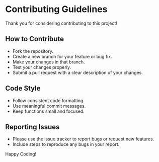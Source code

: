 # Contributing Guidelines

Thank you for considering contributing to this project!

## How to Contribute

- Fork the repository.
- Create a new branch for your feature or bug fix.
- Make your changes in that branch.
- Test your changes properly.
- Submit a pull request with a clear description of your changes.

## Code Style

- Follow consistent code formatting.
- Use meaningful commit messages.
- Keep functions small and focused.

## Reporting Issues

- Please use the issue tracker to report bugs or request new features.
- Include steps to reproduce any bugs in your report.

Happy Coding!
